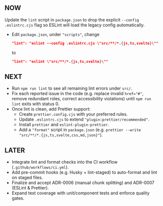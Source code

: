 ## NOW

Update the `lint` script in `package.json` to drop the explicit `--config .eslintrc.cjs` flag so ESLint will load the legacy config automatically.  
- Edit `package.json`, under `"scripts"`, change  
  ```json
  "lint": "eslint --config .eslintrc.cjs \"src/**/*.{js,ts,svelte}\""
  ```  
  to  
  ```json
  "lint": "eslint \"src/**/*.{js,ts,svelte}\""
  ```

## NEXT

- Run `npm run lint` to see all remaining lint errors under `src/`.  
- Fix each reported issue in the code (e.g. replace invalid `href="#"`, remove redundant roles, correct accessibility violations) until `npm run lint` exits with status 0.  
- Once lint is clean, add Prettier support:  
  - Create `prettier.config.cjs` with your preferred rules.  
  - Update `.eslintrc.cjs` to extend `"plugin:prettier/recommended"`.  
  - Install `prettier` and `eslint-plugin-prettier`.  
  - Add a `"format"` script in `package.json` (e.g. `prettier --write "src/**/*.{js,ts,svelte,css,md,json}"`).  

## LATER

- Integrate lint and format checks into the CI workflow (`.github/workflows/ci.yml`).  
- Add pre-commit hooks (e.g. Husky + lint-staged) to auto-format and lint on staged files.  
- Finalize and accept ADR-0006 (manual chunk splitting) and ADR-0007 (ESLint & Prettier).  
- Expand test coverage with unit/component tests and enforce quality gates.